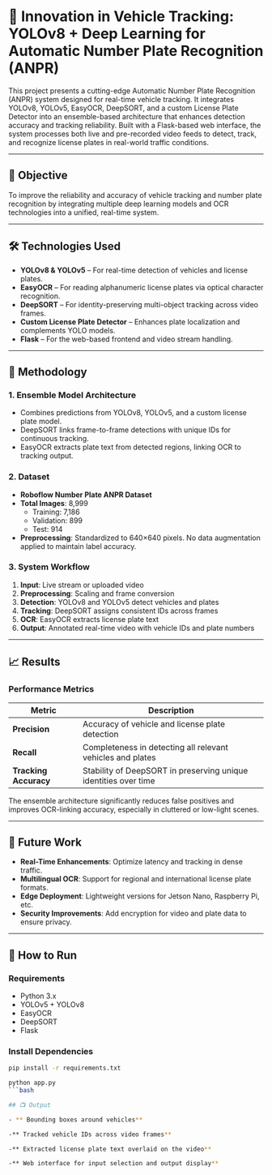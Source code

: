 # 🚗 Innovation in Vehicle Tracking: YOLOv8 + Deep Learning for Automatic Number Plate Recognition (ANPR)

This project presents a cutting-edge Automatic Number Plate Recognition (ANPR) system designed for real-time vehicle tracking. It integrates YOLOv8, YOLOv5, EasyOCR, DeepSORT, and a custom License Plate Detector into an ensemble-based architecture that enhances detection accuracy and tracking reliability. Built with a Flask-based web interface, the system processes both live and pre-recorded video feeds to detect, track, and recognize license plates in real-world traffic conditions.

---

## 🎯 Objective

To improve the reliability and accuracy of vehicle tracking and number plate recognition by integrating multiple deep learning models and OCR technologies into a unified, real-time system.

---

## 🛠️ Technologies Used

- **YOLOv8 & YOLOv5** – For real-time detection of vehicles and license plates.
- **EasyOCR** – For reading alphanumeric license plates via optical character recognition.
- **DeepSORT** – For identity-preserving multi-object tracking across video frames.
- **Custom License Plate Detector** – Enhances plate localization and complements YOLO models.
- **Flask** – For the web-based frontend and video stream handling.

---

## 🧪 Methodology

### 1. Ensemble Model Architecture
- Combines predictions from YOLOv8, YOLOv5, and a custom license plate model.
- DeepSORT links frame-to-frame detections with unique IDs for continuous tracking.
- EasyOCR extracts plate text from detected regions, linking OCR to tracking output.

### 2. Dataset
- **Roboflow Number Plate ANPR Dataset**
- **Total Images**: 8,999
  - Training: 7,186
  - Validation: 899
  - Test: 914
- **Preprocessing**: Standardized to 640×640 pixels. No data augmentation applied to maintain label accuracy.

### 3. System Workflow

1. **Input**: Live stream or uploaded video
2. **Preprocessing**: Scaling and frame conversion
3. **Detection**: YOLOv8 and YOLOv5 detect vehicles and plates
4. **Tracking**: DeepSORT assigns consistent IDs across frames
5. **OCR**: EasyOCR extracts license plate text
6. **Output**: Annotated real-time video with vehicle IDs and plate numbers

---

## 📈 Results

### Performance Metrics

| Metric            | Description                                                     |
|-------------------|-----------------------------------------------------------------|
| **Precision**     | Accuracy of vehicle and license plate detection                 |
| **Recall**        | Completeness in detecting all relevant vehicles and plates      |
| **Tracking Accuracy** | Stability of DeepSORT in preserving unique identities over time |

The ensemble architecture significantly reduces false positives and improves OCR-linking accuracy, especially in cluttered or low-light scenes.

---

## 🌱 Future Work

- **Real-Time Enhancements**: Optimize latency and tracking in dense traffic.
- **Multilingual OCR**: Support for regional and international license plate formats.
- **Edge Deployment**: Lightweight versions for Jetson Nano, Raspberry Pi, etc.
- **Security Improvements**: Add encryption for video and plate data to ensure privacy.

---

## 🚀 How to Run

### Requirements

- Python 3.x
- YOLOv5 + YOLOv8
- EasyOCR
- DeepSORT
- Flask

### Install Dependencies

```bash
pip install -r requirements.txt

python app.py
```bash

## 📺 Output

- ** Bounding boxes around vehicles**

-** Tracked vehicle IDs across video frames**

-** Extracted license plate text overlaid on the video**

-** Web interface for input selection and output display**
